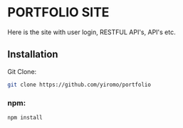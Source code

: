 # PORTFOLIO SITE
 Here is the site with user login, RESTFUL API's, API's etc.
 
## Installation 

Git Clone:
```bash
git clone https://github.com/yiromo/portfolio
```

### npm:
```bash
npm install
```

